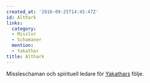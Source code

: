 ```yaml
---
created_at: '2010-09-25T14:45:47Z'
id: Althark
links:
  category:
  - Misslor
  - Schamaner
  mention:
  - Yakathar
title: Althark
---
```


Missleschaman och spirituell ledare för [Yakathars] följe.

  [Yakathars]: Yakathar